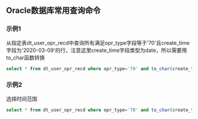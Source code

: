## Oracle数据库常用查询命令



### 示例1

从指定表dt_user_opr_recd中查询所有满足opr_type字段等于'70'且create_time字段为'2020-03-09'的行，注意这里create_time字段类型为date，所以需要用to_char函数转换

```sql
select * from dt_user_opr_recd where opr_type='70' and to_char(create_time, 'yyyy-mm-dd')='2020-03-09'
```

### 示例2

选择时间范围

```sql
select * from dt_user_opr_recd where opr_type='70' and to_char(create_time, 'yyyy-mm-dd')>='2020-03-09' and to_char(create_time, 'yyyy-mm-dd')<='2020-03-20'

```

